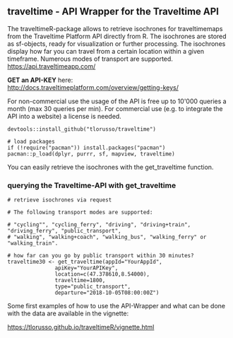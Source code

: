 ## traveltime - API Wrapper for the Traveltime API

The traveltimeR-package allows to retrieve isochrones for traveltimemaps from the Traveltime Platform API directly from R. The isochrones are stored as sf-objects, ready for visualization or further processing. The isochrones display how far you can travel from a certain location within a given timeframe. Numerous modes of transport are supported.
https://api.traveltimeapp.com/

__GET an API-KEY__ here: http://docs.traveltimeplatform.com/overview/getting-keys/

For non-commercial use the usage of the API is free up to 10'000 queries a month (max 30 queries per min). For commercial use (e.g. to integrate the API into a website) a license is needed. 


```
devtools::install_github("tlorusso/traveltime")

# load packages
if (!require("pacman")) install.packages("pacman")
pacman::p_load(dplyr, purrr, sf, mapview, traveltime)

```


You can easily retrieve the isochrones with the get_traveltime function.


### querying the Traveltime-API with get_traveltime

```
# retrieve isochrones via request 

# The following transport modes are supported:

# "cycling"", "cycling_ferry", "driving", "driving+train", "driving_ferry", "public_transport", 
# "walking", "walking+coach", "walking_bus", "walking_ferry" or "walking_train".

# how far can you go by public transport within 30 minutes?
traveltime30 <- get_traveltime(appId="YourAppId",
               apiKey="YourAPIKey",
               location=c(47.378610,8.54000),
               traveltime=1800,
               type="public_transport",
               departure="2018-10-05T08:00:00Z")

```


Some first examples of how to use the API-Wrapper and what can be done with the data are available in the vignette:

https://tlorusso.github.io/traveltimeR/vignette.html

